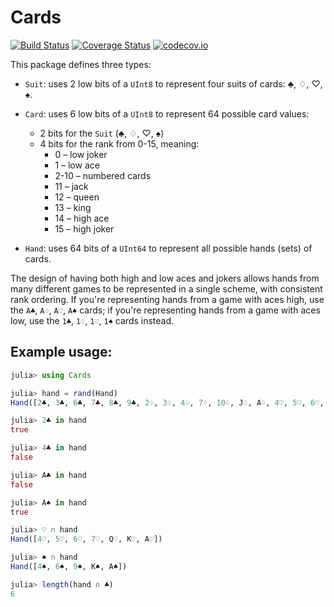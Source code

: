 # Cards

[![Build Status](https://travis-ci.org/StefanKarpinski/Cards.jl.svg?branch=master)](https://travis-ci.org/StefanKarpinski/Cards.jl)
[![Coverage Status](https://coveralls.io/repos/StefanKarpinski/Cards.jl/badge.svg?branch=master&service=github)](https://coveralls.io/github/StefanKarpinski/Cards.jl?branch=master)
[![codecov.io](http://codecov.io/github/StefanKarpinski/Cards.jl/coverage.svg?branch=master)](http://codecov.io/github/StefanKarpinski/Cards.jl?branch=master)

This package defines three types:

* `Suit`: uses 2 low bits of a `UInt8` to represent four suits of cards: ♣, ♢, ♡, ♠.

* `Card`: uses 6 low bits of a `UInt8` to represent 64 possible card values:
  * 2 bits for the `Suit` (♣, ♢, ♡, ♠)
  * 4 bits for the rank from 0-15, meaning:
    * 0 – low joker
    * 1 – low ace
    * 2-10 – numbered cards
    * 11 – jack
    * 12 – queen
    * 13 – king
    * 14 – high ace
    * 15 – high joker

* `Hand`: uses 64 bits of a `UInt64` to represent all possible hands (sets) of cards.

The design of having both high and low aces and jokers allows hands from many different games to be represented in a single scheme, with consistent rank ordering. If you're representing hands from a game with aces high, use the `A♣`, `A♢`, `A♡`, `A♠` cards; if you're representing hands from a game with aces low, use the `1♣`, `1♢`, `1♡`, `1♠` cards instead.

## Example usage:

```julia
julia> using Cards

julia> hand = rand(Hand)
Hand([2♣, 3♣, 6♣, 7♣, 8♣, 9♣, 2♢, 3♢, 4♢, 7♢, 10♢, J♢, A♢, 4♡, 5♡, 6♡, 7♡, Q♡, K♡, A♡, 4♠, 6♠, 9♠, K♠, A♠])

julia> 2♣ in hand
true

julia> 4♣ in hand
false

julia> A♣ in hand
false

julia> A♠ in hand
true

julia> ♡ ∩ hand
Hand([4♡, 5♡, 6♡, 7♡, Q♡, K♡, A♡])

julia> ♠ ∩ hand
Hand([4♠, 6♠, 9♠, K♠, A♠])

julia> length(hand ∩ ♣)
6
```

